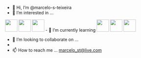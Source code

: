 - 👋 Hi, I’m @marcelo-s-teixeira
- 👀 I’m interested in ...
<img src="https://cdn.jsdelivr.net/gh/devicons/devicon/icons/java/java-original.svg" width="40" height="40"/>
<img src="https://cdn.jsdelivr.net/gh/devicons/devicon/icons/spring/spring-original-wordmark.svg" width="40" height="40"/> 
<img src="https://cdn.jsdelivr.net/gh/devicons/devicon/icons/mysql/mysql-original-wordmark.svg"  width="40" height="40"/> 
- 🌱 I’m currently learning 
<img src="https://cdn.jsdelivr.net/gh/devicons/devicon/icons/elixir/elixir-original-wordmark.svg" width="40" height="40" />
<img src="https://cdn.jsdelivr.net/gh/devicons/devicon/icons/react/react-original-wordmark.svg" width="40" height="40" />
<img src="https://cdn.jsdelivr.net/gh/devicons/devicon/icons/typescript/typescript-plain.svg"  width="40" height="40"/>       
          
- 💞️ I’m looking to collaborate on ...
- 
- 📫 How to reach me ...
marcelo_st@live.com

<!---
marcelo-s-teixeira/marcelo-s-teixeira is a ✨ special ✨ repository because its `README.md` (this file) appears on your GitHub profile.
You can click the Preview link to take a look at your changes.
--->
